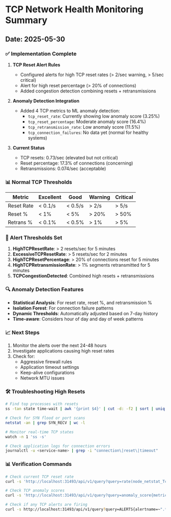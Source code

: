 # TCP Network Health Monitoring Summary

## Date: 2025-05-30

### ✅ Implementation Complete

1. **TCP Reset Alert Rules**
   - Configured alerts for high TCP reset rates (> 2/sec warning, > 5/sec critical)
   - Alert for high reset percentage (> 20% of connections)
   - Added congestion detection combining resets + retransmissions

2. **Anomaly Detection Integration**
   - Added 4 TCP metrics to ML anomaly detection:
     - `tcp_reset_rate`: Currently showing low anomaly score (3.25%)
     - `tcp_reset_percentage`: Moderate anomaly score (16.4%)
     - `tcp_retransmission_rate`: Low anomaly score (11.5%)
     - `tcp_connection_failures`: No data yet (normal for healthy systems)

3. **Current Status**
   - TCP resets: 0.73/sec (elevated but not critical)
   - Reset percentage: 17.3% of connections (concerning)
   - Retransmissions: 0.074/sec (acceptable)

### 📊 Normal TCP Thresholds

| Metric | Excellent | Good | Warning | Critical |
|--------|-----------|------|---------|----------|
| Reset Rate | < 0.1/s | < 0.5/s | > 2/s | > 5/s |
| Reset % | < 1% | < 5% | > 20% | > 50% |
| Retrans % | < 0.1% | < 0.5% | > 1% | > 5% |

### 🎯 Alert Thresholds Set

1. **HighTCPResetRate**: > 2 resets/sec for 5 minutes
2. **ExcessiveTCPResetRate**: > 5 resets/sec for 2 minutes  
3. **HighTCPResetPercentage**: > 20% of connections reset for 5 minutes
4. **HighTCPRetransmissionRate**: > 1% segments retransmitted for 5 minutes
5. **TCPCongestionDetected**: Combined high resets + retransmissions

### 🔍 Anomaly Detection Features

- **Statistical Analysis**: For reset rate, reset %, and retransmission %
- **Isolation Forest**: For connection failure patterns
- **Dynamic Thresholds**: Automatically adjusted based on 7-day history
- **Time-aware**: Considers hour of day and day of week patterns

### 📈 Next Steps

1. Monitor the alerts over the next 24-48 hours
2. Investigate applications causing high reset rates
3. Check for:
   - Aggressive firewall rules
   - Application timeout settings
   - Keep-alive configurations
   - Network MTU issues

### 🛠️ Troubleshooting High Resets

```bash
# Find top processes with resets
ss -tan state time-wait | awk '{print $4}' | cut -d: -f2 | sort | uniq -c | sort -nr | head

# Check for SYN flood or port scans
netstat -an | grep SYN_RECV | wc -l

# Monitor real-time TCP states
watch -n 1 'ss -s'

# Check application logs for connection errors
journalctl -u <service-name> | grep -i "connection\|reset\|timeout"
```

### 📊 Verification Commands

```bash
# Check current TCP reset rate
curl -s 'http://localhost:31493/api/v1/query?query=rate(node_netstat_Tcp_OutRsts[5m])' | jq '.data.result[0].value[1]'

# Check TCP anomaly scores
curl -s 'http://localhost:31493/api/v1/query?query=anomaly_score{metric_name=~"tcp.*"}' | jq '.data.result[] | {metric: .metric.metric_name, score: .value[1]}'

# Check if any TCP alerts are firing
curl -s http://localhost:31493/api/v1/query?query=ALERTS{alertname=~".*TCP.*"} | jq '.data.result'
```